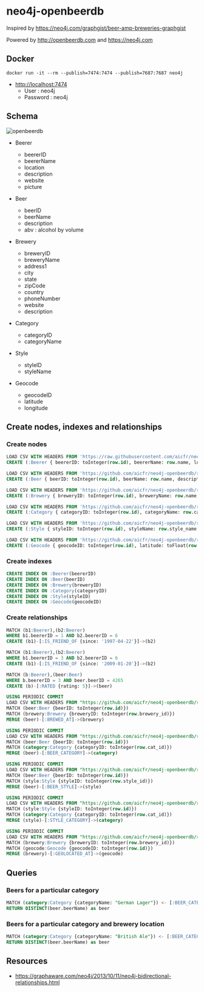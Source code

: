 # neo4j-openbeerdb

Inspired by https://neo4j.com/graphgist/beer-amp-breweries-graphgist

Powered by http://openbeerdb.com and https://neo4j.com

## Docker

```
docker run -it --rm --publish=7474:7474 --publish=7687:7687 neo4j
```
* <http://localhost:7474>
  * User : neo4j
  * Password : neo4j

## Schema

![openbeerdb](http://www.plantuml.com/plantuml/png/TT3T2e8m50VmUvzYbmhs0bs4fIUBpC4KeYlnuo22RZ8NqTktLafINerjl_C_P_C6bKjrwreYUkG5egmAozxf5QL3LgiDCHk7h0dRfX3OCbSDhvq5un_0FsbLvGfTqefIQy5TqikcnCKYUZv3d4vbfUWwvEeVVnSSaspFZX076TtRGyEdw55AlADylEYEmGM2R9lEWA_xrE8Z05ZcwxU5b5rdAb6F5YUIfDS8hF7m9yPSV-UCCnWPeYX5PS92e15zEJELXxpIl_y4 "openbeerdb")

* Beerer
  * beererID
  * beererName
  * location
  * description
  * website
  * picture

* Beer
  * beerID
  * beerName
  * description
  * abv : alcohol by volume

* Brewery
  * breweryID
  * breweryName
  * address1
  * city
  * state
  * zipCode
  * country
  * phoneNumber
  * website
  * description

* Category
  * categoryID
  * categoryName

* Style
  * styleID
  * styleName

* Geocode
  * geocodeID
  * latitude
  * longitude

## Create nodes, indexes and relationships
### Create nodes

```sql
LOAD CSV WITH HEADERS FROM 'https://raw.githubusercontent.com/aicfr/neo4j-openbeerdb/master/beerers.csv' AS row
CREATE (:Beerer { beererID: toInteger(row.id), beererName: row.name, location: row.location, description: row.descript, website: row.website, picture: row.picture })

LOAD CSV WITH HEADERS FROM 'https://github.com/aicfr/neo4j-openbeerdb/raw/master/beers.csv' AS row
CREATE (:Beer { beerID: toInteger(row.id), beerName: row.name, description: row.descript, abv: toFloat(row.abv) })

LOAD CSV WITH HEADERS FROM 'https://github.com/aicfr/neo4j-openbeerdb/raw/master/breweries.csv' AS row
CREATE (:Brewery { breweryID: toInteger(row.id), breweryName: row.name, address1: row.address1, city: row.city, state: row.state, zipCode: row.code, country: row.country, phoneNumber: row.phone, website: row.website, description: row.descript })

LOAD CSV WITH HEADERS FROM 'https://github.com/aicfr/neo4j-openbeerdb/raw/master/categories.csv' AS row
CREATE (:Category { categoryID: toInteger(row.id), categoryName: row.cat_name })

LOAD CSV WITH HEADERS FROM 'https://github.com/aicfr/neo4j-openbeerdb/raw/master/styles.csv' AS row
CREATE (:Style { styleID: toInteger(row.id), styleName: row.style_name })

LOAD CSV WITH HEADERS FROM 'https://github.com/aicfr/neo4j-openbeerdb/raw/master/geocodes.csv' AS row
CREATE (:Geocode { geocodeID: toInteger(row.id), latitude: toFloat(row.latitude), longitude: toFloat(row.longitude) })
```

### Create indexes

```sql
CREATE INDEX ON :Beerer(beererID)
CREATE INDEX ON :Beer(beerID)
CREATE INDEX ON :Brewery(breweryID)
CREATE INDEX ON :Category(categoryID)
CREATE INDEX ON :Style(styleID)
CREATE INDEX ON :Geocode(geocodeID)
```

### Create relationships

```sql
MATCH (b1:Beerer),(b2:Beerer)
WHERE b1.beererID = 1 AND b2.beererID = 6
CREATE (b1)-[:IS_FRIEND_OF {since: '1997-04-22'}]->(b2)

MATCH (b1:Beerer),(b2:Beerer)
WHERE b1.beererID = 3 AND b2.beererID = 6
CREATE (b1)-[:IS_FRIEND_OF {since: '2009-01-20'}]->(b2)

MATCH (b:Beerer),(beer:Beer)
WHERE b.beererID = 3 AND beer.beerID = 4265
CREATE (b)-[:RATED {rating: 5}]->(beer)

USING PERIODIC COMMIT
LOAD CSV WITH HEADERS FROM "https://github.com/aicfr/neo4j-openbeerdb/raw/master/beers.csv" AS row
MATCH (beer:Beer {beerID: toInteger(row.id)})
MATCH (brewery:Brewery {breweryID: toInteger(row.brewery_id)})
MERGE (beer)-[:BREWED_AT]->(brewery)

USING PERIODIC COMMIT
LOAD CSV WITH HEADERS FROM "https://github.com/aicfr/neo4j-openbeerdb/raw/master/beers.csv" AS row
MATCH (beer:Beer {beerID: toInteger(row.id)})
MATCH (category:Category {categoryID: toInteger(row.cat_id)})
MERGE (beer)-[:BEER_CATEGORY]->(category)

USING PERIODIC COMMIT
LOAD CSV WITH HEADERS FROM "https://github.com/aicfr/neo4j-openbeerdb/raw/master/beers.csv" AS row
MATCH (beer:Beer {beerID: toInteger(row.id)})
MATCH (style:Style {styleID: toInteger(row.style_id)})
MERGE (beer)-[:BEER_STYLE]->(style)

USING PERIODIC COMMIT
LOAD CSV WITH HEADERS FROM "https://github.com/aicfr/neo4j-openbeerdb/raw/master/styles.csv" AS row
MATCH (style:Style {styleID: toInteger(row.id)})
MATCH (category:Category {categoryID: toInteger(row.cat_id)})
MERGE (style)-[:STYLE_CATEGORY]->(category)

USING PERIODIC COMMIT
LOAD CSV WITH HEADERS FROM "https://github.com/aicfr/neo4j-openbeerdb/raw/master/geocodes.csv" AS row
MATCH (brewery:Brewery {breweryID: toInteger(row.brewery_id)})
MATCH (geocode:Geocode {geocodeID: toInteger(row.id)})
MERGE (brewery)-[:GEOLOCATED_AT]->(geocode)
```

## Queries
### Beers for a particular category

```sql
MATCH (category:Category {categoryName: "German Lager"}) <- [:BEER_CATEGORY]- (beer:Beer)
RETURN DISTINCT(beer.beerName) as beer
```

### Beers for a particular category and brewery location

```sql
MATCH (category:Category {categoryName: "British Ale"}) <- [:BEER_CATEGORY]- (beer:Beer) -[:BREWED_AT] -> (brewery:Brewery {country: "United Kingdom"})
RETURN DISTINCT(beer.beerName) as beer
```

## Resources

* <https://graphaware.com/neo4j/2013/10/11/neo4j-bidirectional-relationships.html>